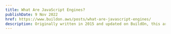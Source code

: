 ```yaml
---
title: What Are JavaScript Engines?
publishDate: 9 Nov 2022
href: https://www.buildon.aws/posts/what-are-javascript-engines/
description: Originally written in 2015 and updated on BuildOn, this article is cited in Wikipedia on the topic.
---  
```


